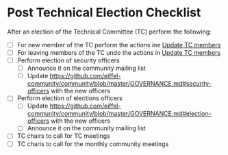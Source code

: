 # Post Technical Election Checklist

After an election of the Technical Committee (TC) perform the following:

- [ ] For new member of the TC perform the actions ine [Update TC members](./update-tc-members.md)
- [ ] For leaving members of the TC undo the actions in [Update TC members](./update-tc-members.md)
- [ ] Perform election of security officers
  - [ ] Announce it on the community mailing list 
  - [ ] Update https://github.com/eiffel-community/community/blob/master/GOVERNANCE.md#security-officers with the new officers
- [ ] Perform election of elections officers
  - [ ] Update https://github.com/eiffel-community/community/blob/master/GOVERNANCE.md#election-officers with the new officers
  - [ ] Announce it on the community mailing list 
- [ ] TC chairs to call for TC meetings
- [ ] TC charis to call for the monthly community meetings
